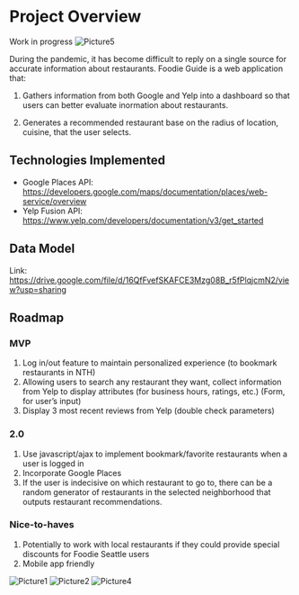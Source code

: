 # Project Overview
Work in progress
![Picture5](https://user-images.githubusercontent.com/100656595/168739154-c09758fb-2766-43c3-a654-f45be328d90d.png)


During the pandemic, it has become difficult to reply on a single source for accurate information about restaurants.
Foodie Guide is a web application that:

1) Gathers information from both Google and Yelp into a 
    dashboard so that users can better evaluate inormation about restaurants.

2) Generates a recommended restaurant base on the radius of location, cuisine, that the user selects.

## Technologies Implemented

- Google Places API: https://developers.google.com/maps/documentation/places/web-service/overview
- Yelp Fusion API: https://www.yelp.com/developers/documentation/v3/get_started

## Data Model

Link: https://drive.google.com/file/d/16QfFvefSKAFCE3Mzg08B_r5fPlqjcmN2/view?usp=sharing

## Roadmap

### MVP

1) Log in/out feature to maintain personalized experience (to bookmark restaurants in NTH) 
2) Allowing users to search any restaurant they want, collect information from Yelp to display attributes (for business hours, ratings, etc.) (Form, for user’s input)
3) Display 3 most recent reviews from Yelp (double check parameters)

### 2.0

1) Use javascript/ajax to implement bookmark/favorite restaurants when a user is logged in
2) Incorporate Google Places
3) If the user is indecisive on which restaurant to go to, 
   there can be a random generator of restaurants in the selected neighborhood that outputs restaurant recommendations.


### Nice-to-haves

1) Potentially to work with local restaurants if they could provide special discounts for Foodie Seattle users
2) Mobile app friendly

![Picture1](https://user-images.githubusercontent.com/100656595/168739500-04cc2362-f6ab-4375-83ef-7b714fd0f710.png)
![Picture2](https://user-images.githubusercontent.com/100656595/168739526-ea64af1c-7c47-48a3-bb93-36bbc6f47783.png)
![Picture4](https://user-images.githubusercontent.com/100656595/168739538-d26431fa-1473-44e9-bf0a-1dcb92191b94.png)